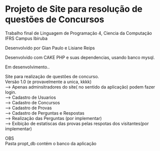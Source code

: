 # Projeto de Site para resolução de questões de Concursos <br>
Trabalho final de Linguagem de Programação 4, Ciencia da Computação <br>
IFRS Campus Ibiruba <br>

Desenvolvido por Gian Paulo e Lisiane Reips <br>

Desenvolvido com CAKE PHP e suas dependencias, usando banco mysql. <br>

Em desenvolvimento.. <br>

Site para realização de questões de concurso.<br>
Versão 1.0 (e provavelmente a unica, kkkk)<br>
--> Apenas adminsitradores do site( no sentido da aplicação) podem fazer login.<br>
--> Cadastro de Usuarios<br>
--> Cadastro de Concursos<br>
--> Cadastro de Provas<br>
--> Cadastro de Perguntas e Respostas<br>
--> Realização das Perguntas (por implementar)<br>
--> Exibição de estatiscas das provas pelas respotas dos visitantes(por implementar)<br>

OBS<br>
Pasta propt_db contém o banco da aplicação<br>